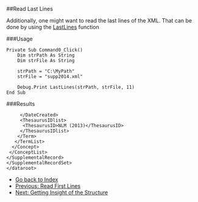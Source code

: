 ##Read Last Lines

Additionally, one might want to read the last lines of the XML. 
That can be done by using the [LastLines](../Functions/LastLines.vb) function

###Usage

	Private Sub Command0_Click()
		Dim strPath As String
		Dim strFile As String
		
		strPath = "C:\MyPath"
		strFile = "supp2014.xml"
		
		Debug.Print LastLines(strPath, strFile, 11)
	End Sub
	
###Results	

         </DateCreated>
         <ThesaurusIDlist>
          <ThesaurusID>NLM (2013)</ThesaurusID>
         </ThesaurusIDlist>
        </Term>
       </TermList>
      </Concept>
     </ConceptList>
    </SupplementalRecord>
    </SupplementalRecordSet>
    </dataroot>
    
* [Go back to Index](Index.markdown)
* [Previous: Read First Lines](ReadFirstLines.markdown)
* [Next: Getting Insight of the Structure](GettingInsightStructure.markdown)
